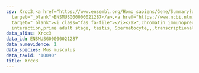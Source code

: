 ```yaml
---
csv: Xrcc3,<a href="https://www.ensembl.org/Homo_sapiens/Gene/Summary?db=core;g=ENSMUSG00000021287"
  target="_blank">ENSMUSG00000021287</a>,<a href="https://www.ncbi.nlm.nih.gov/pubmed/25450459"
  target="_blank"><i class="fas fa-file"></i></a>",chromatin immunoprecipitation assay,direct
  interaction,prime adult stage, testis, Spermatocyte,,,transcriptional regulation,
data_alias: Xrcc3
data_id: ENSMUSG00000021287
data_numevidence: 1
data_species: Mus musculus
data_taxid: '10090'
title: Xrcc3
---
```

